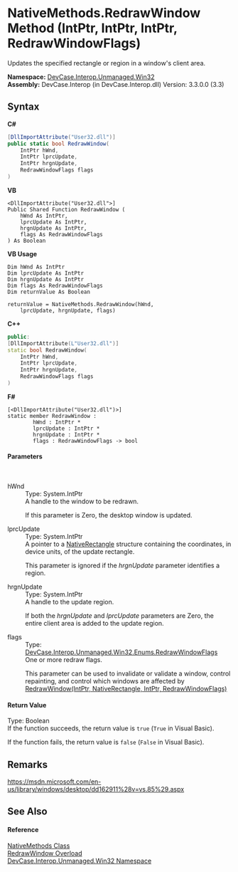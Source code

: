 # NativeMethods.RedrawWindow Method (IntPtr, IntPtr, IntPtr, RedrawWindowFlags)
 

Updates the specified rectangle or region in a window's client area.

**Namespace:**&nbsp;<a href="N_DevCase_Interop_Unmanaged_Win32">DevCase.Interop.Unmanaged.Win32</a><br />**Assembly:**&nbsp;DevCase.Interop (in DevCase.Interop.dll) Version: 3.3.0.0 (3.3)

## Syntax

**C#**<br />
``` C#
[DllImportAttribute("User32.dll")]
public static bool RedrawWindow(
	IntPtr hWnd,
	IntPtr lprcUpdate,
	IntPtr hrgnUpdate,
	RedrawWindowFlags flags
)
```

**VB**<br />
``` VB
<DllImportAttribute("User32.dll">]
Public Shared Function RedrawWindow ( 
	hWnd As IntPtr,
	lprcUpdate As IntPtr,
	hrgnUpdate As IntPtr,
	flags As RedrawWindowFlags
) As Boolean
```

**VB Usage**<br />
``` VB Usage
Dim hWnd As IntPtr
Dim lprcUpdate As IntPtr
Dim hrgnUpdate As IntPtr
Dim flags As RedrawWindowFlags
Dim returnValue As Boolean

returnValue = NativeMethods.RedrawWindow(hWnd, 
	lprcUpdate, hrgnUpdate, flags)
```

**C++**<br />
``` C++
public:
[DllImportAttribute(L"User32.dll")]
static bool RedrawWindow(
	IntPtr hWnd, 
	IntPtr lprcUpdate, 
	IntPtr hrgnUpdate, 
	RedrawWindowFlags flags
)
```

**F#**<br />
``` F#
[<DllImportAttribute("User32.dll")>]
static member RedrawWindow : 
        hWnd : IntPtr * 
        lprcUpdate : IntPtr * 
        hrgnUpdate : IntPtr * 
        flags : RedrawWindowFlags -> bool 

```


#### Parameters
&nbsp;<dl><dt>hWnd</dt><dd>Type: System.IntPtr<br />A handle to the window to be redrawn. 

 If this parameter is Zero, the desktop window is updated.</dd><dt>lprcUpdate</dt><dd>Type: System.IntPtr<br />A pointer to a <a href="T_DevCase_Interop_Unmanaged_Win32_Structures_NativeRectangle">NativeRectangle</a> structure containing the coordinates, in device units, of the update rectangle. 

 This parameter is ignored if the *hrgnUpdate* parameter identifies a region.</dd><dt>hrgnUpdate</dt><dd>Type: System.IntPtr<br />A handle to the update region. 

 If both the *hrgnUpdate* and *lprcUpdate* parameters are Zero, the entire client area is added to the update region.</dd><dt>flags</dt><dd>Type: <a href="T_DevCase_Interop_Unmanaged_Win32_Enums_RedrawWindowFlags">DevCase.Interop.Unmanaged.Win32.Enums.RedrawWindowFlags</a><br />One or more redraw flags. 

 This parameter can be used to invalidate or validate a window, control repainting, and control which windows are affected by <a href="M_DevCase_Interop_Unmanaged_Win32_NativeMethods_RedrawWindow">RedrawWindow(IntPtr, NativeRectangle, IntPtr, RedrawWindowFlags)</a></dd></dl>

#### Return Value
Type: Boolean<br />If the function succeeds, the return value is `true` (`True` in Visual Basic). 

 If the function fails, the return value is `false` (`False` in Visual Basic).

## Remarks
<a href="https://msdn.microsoft.com/en-us/library/windows/desktop/dd162911%28v=vs.85%29.aspx" target="_blank">https://msdn.microsoft.com/en-us/library/windows/desktop/dd162911%28v=vs.85%29.aspx</a>

## See Also


#### Reference
<a href="T_DevCase_Interop_Unmanaged_Win32_NativeMethods">NativeMethods Class</a><br /><a href="Overload_DevCase_Interop_Unmanaged_Win32_NativeMethods_RedrawWindow">RedrawWindow Overload</a><br /><a href="N_DevCase_Interop_Unmanaged_Win32">DevCase.Interop.Unmanaged.Win32 Namespace</a><br />
